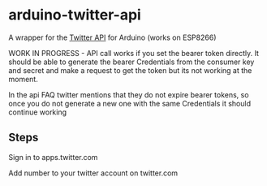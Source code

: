 # arduino-twitter-api
A wrapper for the [Twitter API](https://dev.twitter.com/overview/api) for Arduino (works on ESP8266)

WORK IN PROGRESS - API call works if you set the bearer token directly. It should be able to generate the bearer Credentials from the consumer key and secret and make a request to get the token but its not working at the moment.

In the api FAQ twitter mentions that they do not expire bearer tokens, so once you do not generate a new one with the same Credentials it should continue working


## Steps
Sign in to apps.twitter.com

Add number to your twitter account on twitter.com
